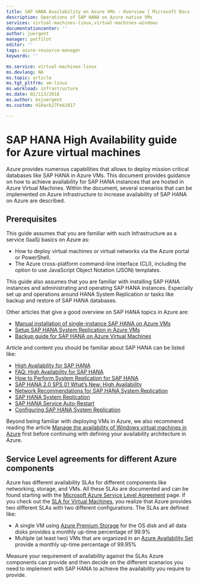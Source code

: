 ```yaml
---
title: SAP HANA Availability on Azure VMs - Overview | Microsoft Docs
description: Operations of SAP HANA on Azure native VMs
services: virtual-machines-linux,virtual-machines-windows
documentationcenter: ''
author: juergent
manager: patfilot
editor: ''
tags: azure-resource-manager
keywords: ''

ms.service: virtual-machines-linux
ms.devlang: NA
ms.topic: article
ms.tgt_pltfrm: vm-linux
ms.workload: infrastructure
ms.date: 02/113/2018
ms.author: msjuergent
ms.custom: H1Hack27Feb2017

---
```


# SAP HANA High Availability guide for Azure virtual machines
Azure provides numerous capabilities that allows to deploy mission critical databases like SAP HANA in Azure VMs. This document provides guidance on how to achieve availability for SAP HANA instances that are hosted in Azure Virtual Machines. Within the document, several scenarios that can be implemented on Azure infrastructure to increase availability of SAP HANA on Azure are described. 

## Prerequisites
This guide assumes that you are familiar with such Infrastructure as a service (IaaS) basics on Azure as: 

- How to deploy virtual machines or virtual networks via the Azure portal or PowerShell.
- The Azure cross-platform command-line interface (CLI), including the option to use JavaScript Object Notation (JSON) templates.

This guide also assumes that you are familiar with installing SAP HANA instances and administrating and operating SAP HANA instances. Especially set up and operations around HANA System Replication or tasks like backup and restore of SAP HANA databases.

Other articles that give a good overview on SAP HANA topics in Azure are:

- [Manual installation of single-instance SAP HANA on Azure VMs](https://docs.microsoft.com/azure/virtual-machines/workloads/sap/hana-get-started)
- [Setup SAP HANA System Replication in Azure VMs](sap-hana-high-availability.md)
- [Backup guide for SAP HANA on Azure Virtual Machines](https://docs.microsoft.com/azure/virtual-machines/workloads/sap/sap-hana-backup-guide)

Article and content you should be familiar about SAP HANA can be listed like:

- [High Availability for SAP HANA](https://help.sap.com/viewer/6b94445c94ae495c83a19646e7c3fd56/2.0.02/en-US/6d252db7cdd044d19ad85b46e6c294a4.html)
- [FAQ: High Availability for SAP HANA](https://archive.sap.com/documents/docs/DOC-66702)
- [How to Perform System Replication for SAP HANA](https://archive.sap.com/documents/docs/DOC-47702)
- [SAP HANA 2.0 SPS 01 What’s New: High Availability](https://blogs.sap.com/2017/05/15/sap-hana-2.0-sps-01-whats-new-high-availability-by-the-sap-hana-academy/)
- [Network Recommendations for SAP HANA System Replication](https://www.sap.com/documents/2016/06/18079a1c-767c-0010-82c7-eda71af511fa.html)
- [SAP HANA System Replication](https://help.sap.com/viewer/6b94445c94ae495c83a19646e7c3fd56/2.0.01/en-US/b74e16a9e09541749a745f41246a065e.html)
- [SAP HANA Service Auto-Restart](https://help.sap.com/viewer/6b94445c94ae495c83a19646e7c3fd56/2.0.01/en-US/cf10efba8bea4e81b1dc1907ecc652d3.html)
- [Configuring SAP HANA System Replication](https://help.sap.com/viewer/6b94445c94ae495c83a19646e7c3fd56/2.0.01/en-US/676844172c2442f0bf6c8b080db05ae7.html)


Beyond being familiar with deploying VMs in Azure, we also recommend reading the article [Manage the availability of Windows virtual machines in Azure](https://docs.microsoft.com/azure/virtual-machines/windows/manage-availability) first before continuing with defining your availability architecture in Azure.

## Service Level agreements for different Azure components
Azure has different availability SLAs for different components like networking, storage, and VMs. All these SLAs are documented and can be found starting with the [Microsoft Azure Service Level Agreement](https://azure.microsoft.com/support/legal/sla/) page. If you check out the [SLA for Virtual Machines](https://azure.microsoft.com/en-us/support/legal/sla/virtual-machines/v1_6/), you realize that Azure provides two different SLAs with two different configurations. The SLAs are defined like:

- A single VM using [Azure Premium Storage](https://docs.microsoft.com/azure/virtual-machines/windows/premium-storage) for the OS disk and all data disks provides a monthly up-time percentage of 99.9%
- Multiple (at least two) VMs that are organized in an [Azure Availability Set](https://docs.microsoft.com/azure/virtual-machines/windows/tutorial-availability-sets) provide a monthly up-time percentage of 99.95%

Measure your requirement of availability against the SLAs Azure components can provide and then decide on the different scenarios you need to implement with SAP HANA to achieve the availability you require to provide.















  


